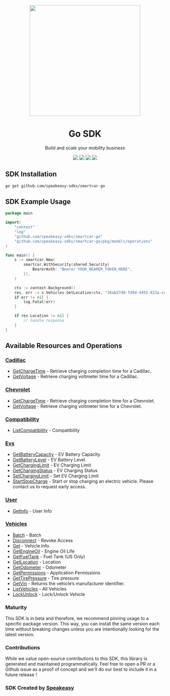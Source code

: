 <div align="center">
    <img src="https://user-images.githubusercontent.com/6267663/232771888-a65b182b-9ae7-42f3-9bbe-85658a61b9e3.svg" width="350px">
    <h1>Go SDK</h1>
   <p>Build and scale your mobility business</p>
   <a href="https://smartcar.com/docs/api/"><img src="https://img.shields.io/static/v1?label=Docs&message=API Ref&color=000&style=for-the-badge" /></a>
   <a href="https://github.com/speakeasy-sdks/smartcar-go/actions"><img src="https://img.shields.io/github/actions/workflow/status/speakeasy-sdks/smartcar-go/speakeasy_sdk_generation.yml?style=for-the-badge" /></a>
  <a href="https://opensource.org/licenses/MIT"><img src="https://img.shields.io/badge/License-MIT-blue.svg?style=for-the-badge" /></a>
  <a href="https://github.com/speakeasy-sdks/smartcar-go/releases"><img src="https://img.shields.io/github/v/release/speakeasy-sdks/smartcar-go?sort=semver&style=for-the-badge" /></a>
</div>

<!-- Start SDK Installation -->
## SDK Installation

```bash
go get github.com/speakeasy-sdks/smartcar-go
```
<!-- End SDK Installation -->

## SDK Example Usage
<!-- Start SDK Example Usage -->
```go
package main

import(
	"context"
	"log"
	"github.com/speakeasy-sdks/smartcar-go"
	"github.com/speakeasy-sdks/smartcar-go/pkg/models/operations"
)

func main() {
    s := smartcar.New(
        smartcar.WithSecurity(shared.Security{
            BearerAuth: "Bearer YOUR_BEARER_TOKEN_HERE",
        }),
    )

    ctx := context.Background()
    res, err := s.Vehicles.GetLocation(ctx, "36ab27d0-fd9d-4455-823a-ce30af709ffc")
    if err != nil {
        log.Fatal(err)
    }

    if res.Location != nil {
        // handle response
    }
}
```
<!-- End SDK Example Usage -->

<!-- Start SDK Available Operations -->
## Available Resources and Operations


### [Cadillac](docs/cadillac/README.md)

* [GetChargeTime](docs/cadillac/README.md#getchargetime) - Retrieve charging completion time for a Cadillac.
* [GetVoltage](docs/cadillac/README.md#getvoltage) - Retrieve charging voltmeter time for a Cadillac.

### [Chevrolet](docs/chevrolet/README.md)

* [GetChargeTime](docs/chevrolet/README.md#getchargetime) - Retrieve charging completion time for a Chevrolet.
* [GetVoltage](docs/chevrolet/README.md#getvoltage) - Retrieve charging voltmeter time for a Chevrolet.

### [Compatibility](docs/compatibility/README.md)

* [ListCompatibility](docs/compatibility/README.md#listcompatibility) - Compatibility

### [Evs](docs/evs/README.md)

* [GetBatteryCapacity](docs/evs/README.md#getbatterycapacity) - EV Battery Capacity
* [GetBatteryLevel](docs/evs/README.md#getbatterylevel) - EV Battery Level
* [GetChargingLimit](docs/evs/README.md#getcharginglimit) - EV Charging Limit
* [GetChargingStatus](docs/evs/README.md#getchargingstatus) - EV Charging Status
* [SetChargingLimit](docs/evs/README.md#setcharginglimit) - Set EV Charging Limit
* [StartStopCharge](docs/evs/README.md#startstopcharge) - Start or stop charging an electric vehicle. Please contact us to request early access.

### [User](docs/user/README.md)

* [GetInfo](docs/user/README.md#getinfo) - User Info

### [Vehicles](docs/vehicles/README.md)

* [Batch](docs/vehicles/README.md#batch) - Batch
* [Disconnect](docs/vehicles/README.md#disconnect) - Revoke Access
* [Get](docs/vehicles/README.md#get) - Vehicle Info
* [GetEngineOil](docs/vehicles/README.md#getengineoil) - Engine Oil Life
* [GetFuelTank](docs/vehicles/README.md#getfueltank) - Fuel Tank (US Only)
* [GetLocation](docs/vehicles/README.md#getlocation) - Location
* [GetOdometer](docs/vehicles/README.md#getodometer) - Odometer
* [GetPermissions](docs/vehicles/README.md#getpermissions) - Application Permissions
* [GetTirePressure](docs/vehicles/README.md#gettirepressure) - Tire pressure
* [GetVin](docs/vehicles/README.md#getvin) - Returns the vehicle’s manufacturer identifier.
* [ListVehicles](docs/vehicles/README.md#listvehicles) - All Vehicles
* [LockUnlock](docs/vehicles/README.md#lockunlock) - Lock/Unlock Vehicle
<!-- End SDK Available Operations -->

### Maturity

This SDK is in beta and therefore, we recommend pinning usage to a specific package version.
This way, you can install the same version each time without breaking changes unless you are intentionally
looking for the latest version.

### Contributions

While we value open-source contributions to this SDK, this library is generated and maintained programmatically.
Feel free to open a PR or a Github issue as a proof of concept and we'll do our best to include it in a future release !

### SDK Created by [Speakeasy](https://docs.speakeasyapi.dev/docs/using-speakeasy/client-sdks)
